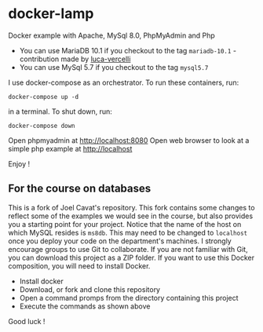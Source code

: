 # docker-lamp

Docker example with Apache, MySql 8.0, PhpMyAdmin and Php

- You can use MariaDB 10.1 if you checkout to the tag `mariadb-10.1` - contribution made by [luca-vercelli](https://github.com/luca-vercelli)
- You can use MySql 5.7 if you checkout to the tag `mysql5.7`

I use docker-compose as an orchestrator. To run these containers, run:

```
docker-compose up -d
```

in a terminal. To shut down, run: 

```
docker-compose down
```

Open phpmyadmin at [http://localhost:8080](http://localhost:8080)
Open web browser to look at a simple php example at [http://localhost](http://localhost)

Enjoy !

## For the course on databases
This is a fork of Joel Cavat's repository. This fork contains some changes to reflect some of the examples we would see in the course, but also provides you a starting point for your project. Notice that the name of the host on which MySQL resides is `ms8db`. This may need to be changed to `localhost` once you deploy your code on the department's machines. I strongly encourage groups to use Git to collaborate. If you are not familiar with Git, you can download this project as a ZIP folder. If you want to use this Docker composition, you will need to install Docker.

* Install docker
* Download, or fork and clone this repository
* Open a command promps from the directory containing this project
* Execute the commands as shown above

Good luck !
